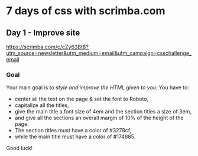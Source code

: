 # 7 days of css with scrimba.com
## Day 1 - Improve site

https://scrimba.com/c/cZy63Bt8?utm_source=newsletter&utm_medium=email&utm_campaign=csschallenge_email

### Goal

Your main goal is to *style and improve the HTML given to you.*
You have to:
- center all the text on the page & set the font to Roboto,
- capitalize all the titles,
- give the main title a font size of 4em and the section titles a size of 3em,
- and give all the sections an overall margin of 10% of the height of the page.
- The section titles must have a color of #3278cf,
- while the main title must have a color of #174885.

Good luck!
